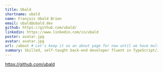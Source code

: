 ```yaml
---
title: Ubald
shortname: ubald
name: François Ubald Brien
email: ubald@ubald.dev
github: https://github.com/ubald/
linkedin: https://www.linkedin.com/in/ubald
poster: avatar.jpg
avatar: avatar.jpg
url: /about # Let's keep it as an about page for now until we have multiple authors (lol)
summary: Skilled, self-taught back-end developer fluent in TypeScript/Javascript, Python, PHP and C++.
---
```


https://github.com/ubald